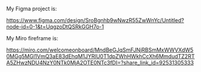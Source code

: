 My Figma project is:

https://www.figma.com/design/SroBgnhb9wNwzR55ZwWnYc/Untitled?node-id=0-1&t=UqgzoDtQSRkGGH7o-1

My Miro fireframe is:

https://miro.com/welcomeonboard/MndBeGJqSmFJNjRBSmMxWWVXdW50MGg5MGl1VmQ3aE83dEhqM1JYRlU0T1dpZWhHWkhCcXh6MmdudTZ2RTA5ZHwzNDU4NzY0NTk0MjA2OTE0NTc3fDI=?share_link_id=92531305333
